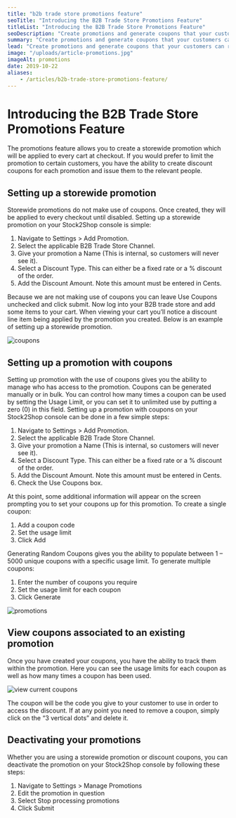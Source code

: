 ```yaml
---
title: "b2b trade store promotions feature"
seoTitle: "Introducing the B2B Trade Store Promotions Feature"
titleList: "Introducing the B2B Trade Store Promotions Feature"
seoDescription: "Create promotions and generate coupons that your customers can redeem at checkout on your B2B Trade Store. Read more here."
summary: "Create promotions and generate coupons that your customers can redeem at checkout on your B2B Trade Store."
lead: "Create promotions and generate coupons that your customers can redeem at checkout on your B2B Trade Store."
image: "/uploads/article-promotions.jpg"
imageAlt: promotions
date: 2019-10-22
aliases:
    - /articles/b2b-trade-store-promotions-feature/
---
```


# Introducing the B2B Trade Store Promotions Feature

The promotions feature allows you to create a storewide promotion which will be applied to every cart at checkout. If you would prefer to limit the promotion to certain customers, you have the ability to create discount coupons for each promotion and issue them to the relevant people.

## Setting up a storewide promotion

Storewide promotions do not make use of coupons. Once created, they will be applied to every checkout until disabled. Setting up a storewide promotion on your Stock2Shop console is simple:

1. Navigate to Settings > Add Promotion.
2. Select the applicable B2B Trade Store Channel.
3. Give your promotion a Name (This is internal, so customers will never see it).
4. Select a Discount Type. This can either be a fixed rate or a % discount of the order.
5. Add the Discount Amount. Note this amount must be entered in Cents.

Because we are not making use of coupons you can leave Use Coupons unchecked and click submit. Now log into your B2B trade store and add some items to your cart. When viewing your cart you’ll notice a discount line item being applied by the promotion you created. Below is an example of setting up a storewide promotion.

![coupons](/uploads/article-coupons.png)

## Setting up a promotion with coupons

Setting up promotion with the use of coupons gives you the ability to manage who has access to the promotion. Coupons can be generated manually or in bulk. You can control how many times a coupon can be used by setting the Usage Limit, or you can set it to unlimited use by putting a zero (0) in this field. Setting up a promotion with coupons on your Stock2Shop console can be done in a few simple steps:

1. Navigate to Settings > Add Promotion.
2. Select the applicable B2B Trade Store Channel.
3. Give your promotion a Name (This is internal, so customers will never see it).
4. Select a Discount Type. This can either be a fixed rate or a % discount of the order.
5. Add the Discount Amount. Note this amount must be entered in Cents.
6. Check the Use Coupons box.

At this point, some additional information will appear on the screen prompting you to set your coupons up for this promotion. To create a single coupon:
1. Add a coupon code
2. Set the usage limit
3. Click Add

Generating Random Coupons gives you the ability to populate between 1 – 5000 unique coupons with a specific usage limit. To generate multiple coupons:
1. Enter the number of coupons you require
2. Set the usage limit for each coupon
3. Click Generate

![promotions](/uploads/article-promotions.png)

## View coupons associated to an existing promotion

Once you have created your coupons, you have the ability to track them within the promotion. Here you can see the usage limits for each coupon as well as how many times a coupon has been used.

![view current coupons](/uploads/article-view-current-coupons.png)

The coupon will be the code you give to your customer to use in order to access the discount. If at any point you need to remove a coupon, simply click on the “3 vertical dots” and delete it.

## Deactivating your promotions

Whether you are using a storewide promotion or discount coupons, you can deactivate the promotion on your Stock2Shop console by following these steps:

1. Navigate to Settings > Manage Promotions
2. Edit the promotion in question
3. Select Stop processing promotions
4. Click Submit